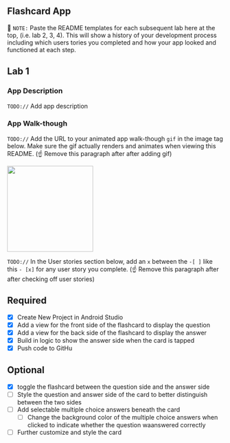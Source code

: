 ## Flashcard App

📝 `NOTE:` Paste the README templates for each subsequent lab here at the top, (i.e. lab 2, 3, 4). This will show a history of your development process including which users tories you completed and how your app looked and functioned at each step.

## Lab 1

### App Description
`TODO://` Add app description

### App Walk-though
`TODO://` Add the URL to your animated app walk-though `gif` in the image tag below. Make sure the gif actually renders and animates when viewing this README. (☝️ Remove this paragraph after after adding gif)

<img src="YOUR_GIF_URL_HERE" width=200><br>

`TODO://` In the User stories section below, add an `x` between the `-[ ]` like this `- [x]` for any user story you complete. (☝️ Remove this paragraph after after checking off user stories)

## Required
- [x] Create New Project in Android Studio
- [x] Add a view for the front side of the flashcard to display the question
- [x] Add a view for the back side of the flashcard to display the answer
- [x] Build in logic to show the answer side when the card is tapped
- [x] Push code to GitHu
## Optional
- [x] toggle the flashcard between the question side and the answer side
- [ ] Style the question and answer side of the card to better distinguish between the two sides
- [ ] Add selectable multiple choice answers beneath the card
   - [ ] Change the background color of the multiple choice answers when clicked to indicate whether the question waanswered correctly
- [ ] Further customize and style the card
